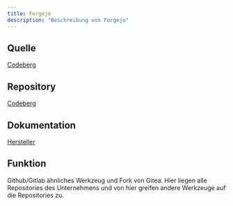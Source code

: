 ```yaml
---
title: Forgejo
description: "Beschreibung von Forgejo"
---
```


## Quelle

[Codeberg](https://codeberg.org/forgejo/-/packages/container/forgejo)

## Repository

[Codeberg](https://codeberg.org/forgejo/forgejo)

## Dokumentation

[Hersteller](https://forgejo.org/docs/latest/)

## Funktion

Github/Gitlab ähnliches Werkzeug und Fork von Gitea. Hier liegen alle
Repositories des Unternehmens und von hier greifen andere Werkzeuge auf die
Repositories zu.

